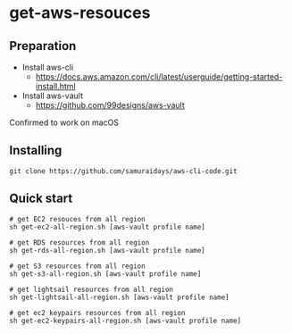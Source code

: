 # get-aws-resouces

## Preparation
- Install aws-cli
    - https://docs.aws.amazon.com/cli/latest/userguide/getting-started-install.html
- Install aws-vault
    - https://github.com/99designs/aws-vault

Confirmed to work on macOS

## Installing

```
git clone https://github.com/samuraidays/aws-cli-code.git
```

## Quick start

```
# get EC2 resouces from all region
sh get-ec2-all-region.sh [aws-vault profile name]

# get RDS resources from all region
sh get-rds-all-region.sh [aws-vault profile name]

# get S3 resources from all region
sh get-s3-all-region.sh [aws-vault profile name]

# get lightsail resources from all region
sh get-lightsail-all-region.sh [aws-vault profile name]

# get ec2 keypairs resources from all region
sh get-ec2-keypairs-all-region.sh [aws-vault profile name]
```